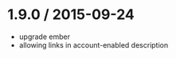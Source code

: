 
1.9.0 / 2015-09-24
==================
* upgrade ember
* allowing links in account-enabled description

